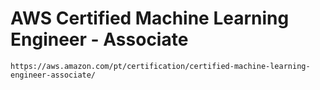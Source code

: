 # AWS Certified Machine Learning Engineer - Associate

    https://aws.amazon.com/pt/certification/certified-machine-learning-engineer-associate/
